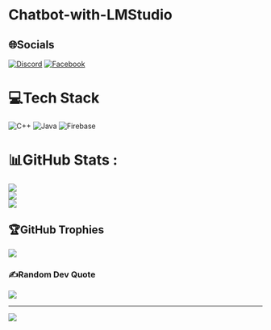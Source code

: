 # Chatbot-with-LMStudio

## 🌐Socials
[![Discord](https://img.shields.io/badge/Discord-%237289DA.svg?logo=discord&logoColor=white)](htttps://discord.gg/RF_Trung#3658) [![Facebook](https://img.shields.io/badge/Facebook-%231877F2.svg?logo=Facebook&logoColor=white)](https://facebook.com/https://www.facebook.com/NMTrungg/) 

# 💻Tech Stack
![C++](https://img.shields.io/badge/c++-%2300599C.svg?style=plastic&logo=c%2B%2B&logoColor=white) ![Java](https://img.shields.io/badge/java-%23ED8B00.svg?style=plastic&logo=java&logoColor=white) ![Firebase](https://img.shields.io/badge/firebase-%23039BE5.svg?style=plastic&logo=firebase)
# 📊GitHub Stats :
![](https://github-readme-stats.vercel.app/api?username=NguyennTrungg&theme=radical&hide_border=false&include_all_commits=false&count_private=false)<br/>
![](https://github-readme-streak-stats.herokuapp.com/?user=NguyennTrungg&theme=radical&hide_border=false)<br/>
![](https://github-readme-stats.vercel.app/api/top-langs/?username=NguyennTrungg&theme=radical&hide_border=false&include_all_commits=false&count_private=false&layout=compact)

## 🏆GitHub Trophies
![](https://github-trophies.vercel.app/?username=NguyennTrungg&theme=radical&no-frame=false&no-bg=false&margin-w=4)

### ✍️Random Dev Quote
![](https://quotes-github-readme.vercel.app/api?type=horizontal&theme=radical)

---
[![](https://visitcount.itsvg.in/api?id=NguyennTrungg&label=Profile%20Views&color=4&icon=5&pretty=false)](https://visitcount.itsvg.in)
